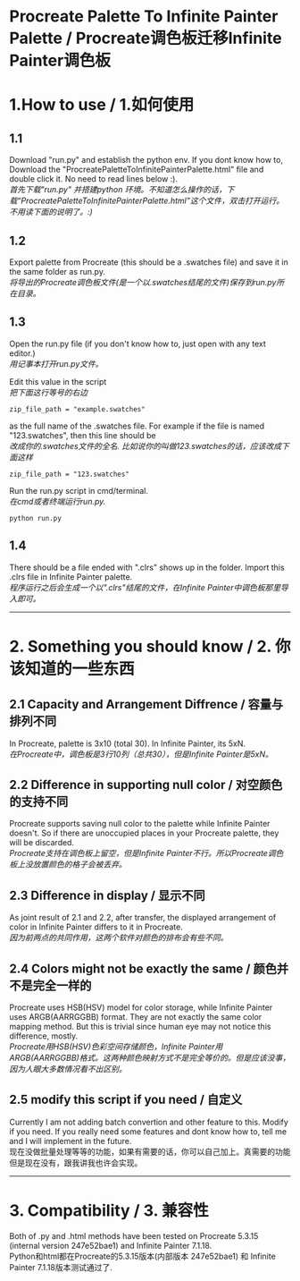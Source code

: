 # Procreate Palette To Infinite Painter Palette  / Procreate调色板迁移Infinite Painter调色板

# 1.How to use / 1.如何使用

## 1.1
Download "run.py" and establish the python env. If you dont know how to, Download the "ProcreatePaletteToInfinitePainterPalette.html" file and double click it. No need to read lines below :).  
*首先下载"run.py" 并搭建python 环境。不知道怎么操作的话，下载“ProcreatePaletteToInfinitePainterPalette.html”这个文件，双击打开运行。不用读下面的说明了。:)*  

## 1.2
Export palette from Procreate (this should be a .swatches file) and save it in the same folder as run.py.  
*将导出的Procreate调色板文件(是一个以.swatches结尾的文件)保存到run.py所在目录。*  

## 1.3
Open the run.py file (if you don't know how to, just open with any text editor.)  
*用记事本打开run.py文件。*  
  
Edit this value in the script  
*把下面这行等号的右边*
```
zip_file_path = "example.swatches"
```
as the full name of the .swatches file. For example if the file is named "123.swatches", then this line should be  
*改成你的.swatches文件的全名. 比如说你的叫做123.swatches的话，应该改成下面这样*
```
zip_file_path = "123.swatches"
```
Run the run.py script in cmd/terminal.  
*在cmd或者终端运行run.py.*
```
python run.py
```
## 1.4
There should be a file ended with ".clrs" shows up in the folder. Import this .clrs file in Infinite Painter palette.  
*程序运行之后会生成一个以".clrs"结尾的文件，在Infinite Painter中调色板那里导入即可。*

---

# 2. Something you should know / 2. 你该知道的一些东西
## 2.1 Capacity and Arrangement Diffrence / 容量与排列不同  
In Procreate, palette is 3x10 (total 30). In Infinite Painter, its 5xN.  
*在Procreate中，调色板是3行10列（总共30），但是Infinite Painter是5xN。*  
## 2.2 Difference in supporting null color / 对空颜色的支持不同
Procreate supports saving null color to the palette while Infinite Painter doesn't. So if there are unoccupied places in your Procreate palette, they will be discarded.     
*Procreate支持在调色板上留空，但是Infinite Painter不行。所以Procreate调色板上没放置颜色的格子会被丢弃。*
## 2.3 Difference in display / 显示不同
As joint result of 2.1 and 2.2, after transfer, the displayed arrangement of color in Infinite Painter differs to it in Procreate.    
*因为前两点的共同作用，这两个软件对颜色的排布会有些不同。*
##  2.4 Colors might not be exactly the same / 颜色并不是完全一样的
Procreate uses HSB(HSV) model for color storage, while Infinite Painter uses ARGB(AARRGGBB) format. They are not exactly the same color mapping method. But this is trivial since human eye may not notice this difference, mostly.  
*Procreate用HSB(HSV)色彩空间存储颜色，Infinite Painter用ARGB(AARRGGBB)格式。这两种颜色映射方式不是完全等价的。但是应该没事，因为人眼大多数情况看不出区别。*
## 2.5 modify this script if you need / 自定义
Currently I am not adding batch convertion and other feature to this. Modify if you need. If you really need some features and dont know how to, tell me and I will implement in the future.      
现在没做批量处理等等的功能，如果有需要的话，你可以自己加上。真需要的功能但是现在没有，跟我讲我也许会实现。

---

# 3. Compatibility / 3. 兼容性
Both of .py and .html methods have been tested on Procreate 5.3.15 (internal version 247e52bae1) and Infinite Painter 7.1.18.  
Python和html都在Procreate的5.3.15版本(内部版本 247e52bae1) 和 Infinite Painter 7.1.18版本测试通过了.   
